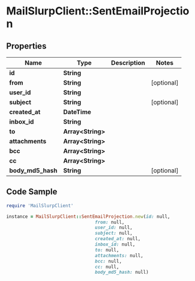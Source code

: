 # MailSlurpClient::SentEmailProjection

## Properties

Name | Type | Description | Notes
------------ | ------------- | ------------- | -------------
**id** | **String** |  | 
**from** | **String** |  | [optional] 
**user_id** | **String** |  | 
**subject** | **String** |  | [optional] 
**created_at** | **DateTime** |  | 
**inbox_id** | **String** |  | 
**to** | **Array&lt;String&gt;** |  | 
**attachments** | **Array&lt;String&gt;** |  | 
**bcc** | **Array&lt;String&gt;** |  | 
**cc** | **Array&lt;String&gt;** |  | 
**body_md5_hash** | **String** |  | [optional] 

## Code Sample

```ruby
require 'MailSlurpClient'

instance = MailSlurpClient::SentEmailProjection.new(id: null,
                                 from: null,
                                 user_id: null,
                                 subject: null,
                                 created_at: null,
                                 inbox_id: null,
                                 to: null,
                                 attachments: null,
                                 bcc: null,
                                 cc: null,
                                 body_md5_hash: null)
```



